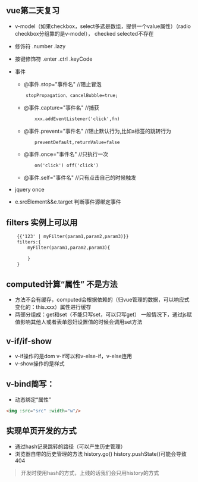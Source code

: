 ## vue第二天复习
- v-model（如果checkbox，select多选是数组，提供一个value属性）（radio checkbox分组靠的是v-model）， checked selected不存在
- 修饰符  .number .lazy
- 按键修饰符  .enter .ctrl  .keyCode
- 事件 
    - @事件.stop="事件名"   //阻止冒泡
    ```html
        stopPropagation，cancelBubble=true;
    ```
    
    - @事件.capture="事件名"   //捕获
        ```html
            xxx.addEventListener('click',fn)
        ```
        
    - @事件.prevent="事件名"   //阻止默认行为,比如a标签的跳转行为
        ```html
            preventDefault,returnValue=false
        ```
    - @事件.once="事件名"   //只执行一次
        ```html
            on('click') off('click')  
        ```
    - @事件.self="事件名"   //只有点击自己的时候触发
    
- jquery once    
- e.srcElement&&e.target  判断事件源绑定事件

## filters 实例上可以用
```html
    {{'123' | myFilter(param1,param2,param3)}}
    filters:{
        myFilter(param1,param2,param3){
        
        }
    }
```

## computed计算“属性” 不是方法
- 方法不会有缓存，computed会根据依赖的（归vue管理的数据，可以响应式变化的：this.xxx）属性进行缓存
- 两部分组成：get和set（不能只写set，可以只写get）  一般情况下，通过js赋值影响其他人或者表单怨妇设置值的时候会调用set方法

## v-if/if-show
- v-if操作的是dom  v-if可以和v-else-if，v-else连用
- v-show操作的是样式

## v-bind简写：
- 动态绑定“属性”
```html
<img :src="src" :width="w"/> 
```

## 实现单页开发的方式
- 通过hash记录跳转的路径（可以产生历史管理）
- 浏览器自带的历史管理的方法 history.go()
history.pushState()可能会导致404

> 开发时使用hash的方式，上线的话我们会只用history的方式











